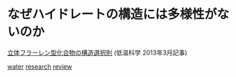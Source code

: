 # なぜハイドレートの構造には多様性がないのか

[立体フラーレン型化合物の構造選択則](https://eprints.lib.hokudai.ac.jp/dspace/handle/2115/52369) (低温科学 2013年3月記事)



[water](water.md) [research](research.md) [review](review.md)



